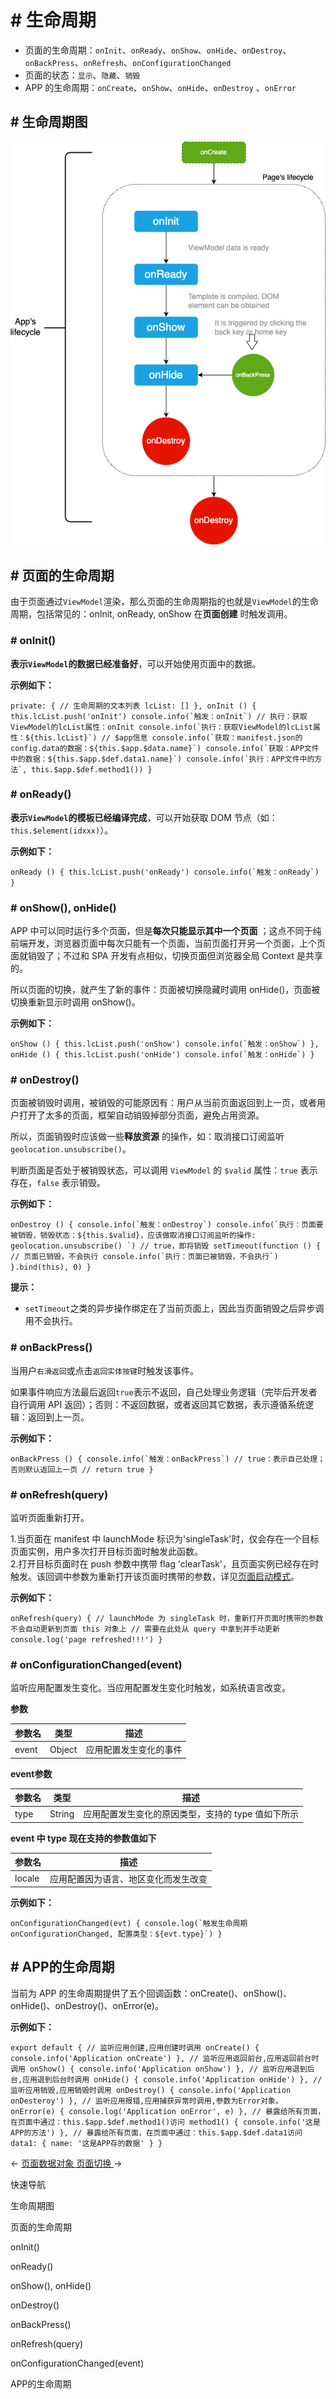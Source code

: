 <!-- 源地址: https://iot.mi.com/vela/quickapp/zh/guide/framework/script/lifecycle.html -->

# # 生命周期

  * 页面的生命周期：`onInit`、`onReady`、`onShow`、`onHide`、`onDestroy`、`onBackPress`、`onRefresh`、`onConfigurationChanged`
  * 页面的状态：`显示`、`隐藏`、`销毁`
  * APP 的生命周期：`onCreate`、`onShow`、`onHide`、`onDestroy` 、`onError`

## # 生命周期图

![生命周期图](../../../images/life.67ddb253.png)

## # 页面的生命周期

由于页面通过`ViewModel`渲染，那么页面的生命周期指的也就是`ViewModel`的生命周期，包括常见的：onInit, onReady, onShow 在**页面创建** 时触发调用。

### # onInit()

**表示`ViewModel`的数据已经准备好**，可以开始使用页面中的数据。

**示例如下：**

``` private: { // 生命周期的文本列表 lcList: [] }, onInit () { this.lcList.push('onInit') console.info(`触发：onInit`) // 执行：获取ViewModel的lcList属性：onInit console.info(`执行：获取ViewModel的lcList属性：${this.lcList}`) // $app信息 console.info(`获取：manifest.json的config.data的数据：${this.$app.$data.name}`) console.info(`获取：APP文件中的数据：${this.$app.$def.data1.name}`) console.info(`执行：APP文件中的方法`, this.$app.$def.method1()) } ```

### # onReady()

**表示`ViewModel`的模板已经编译完成**，可以开始获取 DOM 节点（如：`this.$element(idxxx)`）。

**示例如下：**

``` onReady () { this.lcList.push('onReady') console.info(`触发：onReady`) } ```

### # onShow(), onHide()

APP 中可以同时运行多个页面，但是**每次只能显示其中一个页面** ；这点不同于纯前端开发，浏览器页面中每次只能有一个页面，当前页面打开另一个页面，上个页面就销毁了；不过和 SPA 开发有点相似，切换页面但浏览器全局 Context 是共享的。

所以页面的切换，就产生了新的事件：页面被切换隐藏时调用 onHide()，页面被切换重新显示时调用 onShow()。

**示例如下：**

``` onShow () { this.lcList.push('onShow') console.info(`触发：onShow`) }, onHide () { this.lcList.push('onHide') console.info(`触发：onHide`) } ```

### # onDestroy()

页面被销毁时调用，被销毁的可能原因有：用户从当前页面返回到上一页，或者用户打开了太多的页面，框架自动销毁掉部分页面，避免占用资源。

所以，页面销毁时应该做一些**释放资源** 的操作，如：取消接口订阅监听`geolocation.unsubscribe()`。

判断页面是否处于被销毁状态，可以调用 `ViewModel` 的 `$valid` 属性：`true` 表示存在，`false` 表示销毁。

**示例如下：**

``` onDestroy () { console.info(`触发：onDestroy`) console.info(`执行：页面要被销毁，销毁状态：${this.$valid}，应该做取消接口订阅监听的操作: geolocation.unsubscribe() `) // true，即将销毁 setTimeout(function () { // 页面已销毁，不会执行 console.info(`执行：页面已被销毁，不会执行`) }.bind(this), 0) } ```

**提示：**

  * `setTimeout`之类的异步操作绑定在了当前页面上，因此当页面销毁之后异步调用不会执行。

### # onBackPress()

当用户`右滑返回`或点击`返回实体按键`时触发该事件。

如果事件响应方法最后返回`true`表示不返回，自己处理业务逻辑（完毕后开发者自行调用 API 返回）；否则：不返回数据，或者返回其它数据，表示遵循系统逻辑：返回到上一页。

**示例如下：**

``` onBackPress () { console.info(`触发：onBackPress`) // true：表示自己处理；否则默认返回上一页 // return true } ```

### # onRefresh(query)

监听页面重新打开。

1.当页面在 manifest 中 launchMode 标识为'singleTask'时，仅会存在一个目标页面实例，用户多次打开目标页面时触发此函数。  
2.打开目标页面时在 push 参数中携带 flag 'clearTask'，且页面实例已经存在时触发。该回调中参数为重新打开该页面时携带的参数，详见[页面启动模式](</vela/quickapp/zh/guide/framework/other/launch-mode.html>)。

**示例如下：**

``` onRefresh(query) { // launchMode 为 singleTask 时，重新打开页面时携带的参数不会自动更新到页面 this 对象上 // 需要在此处从 query 中拿到并手动更新 console.log('page refreshed!!!') } ```

### # onConfigurationChanged(event)

监听应用配置发生变化。当应用配置发生变化时触发，如系统语言改变。

**参数**

参数名 | 类型 | 描述  
---|---|---  
event | Object | 应用配置发生变化的事件  
  
**event参数**

参数名 | 类型 | 描述  
---|---|---  
type | String | 应用配置发生变化的原因类型，支持的 type 值如下所示  
  
**event 中 type 现在支持的参数值如下**

参数名 | 描述  
---|---  
locale | 应用配置因为语言、地区变化而发生改变  
  
**示例如下：**

``` onConfigurationChanged(evt) { console.log(`触发生命周期onConfigurationChanged, 配置类型：${evt.type}`) } ```

## # APP的生命周期

当前为 APP 的生命周期提供了五个回调函数：onCreate()、onShow()、onHide()、onDestroy()、onError(e)。

**示例如下：**

``` export default { // 监听应用创建,应用创建时调用 onCreate() { console.info('Application onCreate') }, // 监听应用返回前台,应用返回前台时调用 onShow() { console.info('Application onShow') }, // 监听应用退到后台,应用退到后台时调用 onHide() { console.info('Application onHide') }, // 监听应用销毁,应用销毁时调用 onDestroy() { console.info('Application onDesteroy') }, // 监听应用报错,应用捕获异常时调用,参数为Error对象。 onError(e) { console.log('Application onError', e) }, // 暴露给所有页面，在页面中通过：this.$app.$def.method1()访问 method1() { console.info('这是APP的方法') }, // 暴露给所有页面，在页面中通过：this.$app.$def.data1访问 data1: { name: '这是APP存的数据' } } ```

← [ 页面数据对象 ](</vela/quickapp/zh/guide/framework/script/page-data.html>) [ 页面切换 ](</vela/quickapp/zh/guide/framework/page-switch.html>) → 

快速导航

生命周期图

页面的生命周期

onInit()

onReady()

onShow(), onHide()

onDestroy()

onBackPress()

onRefresh(query)

onConfigurationChanged(event)

APP的生命周期

